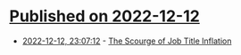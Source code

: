 # [Published on 2022-12-12](index.md)

* [2022-12-12, 23:07:12](https://news.ycombinator.com/item?id=33961785) - [The Scourge of Job Title Inflation](https://www.economist.com/business/2022/12/08/the-scourge-of-job-title-inflation)
